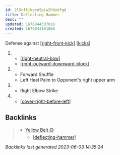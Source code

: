 ```yaml
---
id: 2l5nfkjkgen5pjw2h8o6fgd
title: Deflecting Hammer
desc: ""
updated: 1676844337018
created: 1676843181866
---
```


Defense against [[right-front-kick]]
[[kicks]]

1.  - [[right-neutral-bow]]
    - [[right-outward-downward-block]]
2.  - Forward Shuffle
    - Left Heel Palm to Opponent's right upper arm
3.  - Right Elbow Strike
4.  - [[cover-right-before-left]]

[//begin]: # "Autogenerated link references for markdown compatibility"
[right-front-kick]: ../single-techniques/right-front-kick "Right Front Kick"
[kicks]: ../web-of-knowledge/kicks "Kicks 🦶"
[right-neutral-bow]: ../single-techniques/right-neutral-bow "Right Neutral Bow"
[right-outward-downward-block]: ../single-techniques/right-outward-downward-block "Right Outward Downward Block"
[cover-right-before-left]: ../single-techniques/cover-right-before-left "Cover Right before Left"
[//end]: # "Autogenerated link references"

## Backlinks

> - [Yellow Belt 🟡](..\belts\1-yellow.md)
>   - [[deflecting-hammer]]

_Backlinks last generated 2023-06-03 14:35:24_

[//begin]: # "Autogenerated link references for markdown compatibility"
[right-front-kick]: ../single-techniques/right-front-kick "Right Front Kick"
[kicks]: ../web-of-knowledge/kicks "Web of Knowledge: Kicks"
[right-neutral-bow]: ../single-techniques/right-neutral-bow "Right Neutral Bow"
[right-outward-downward-block]: ../single-techniques/right-outward-downward-block "Right Outward Downward Block"
[cover-right-before-left]: ../single-techniques/cover-right-before-left "Cover Right before Left"
[deflecting-hammer]: deflecting-hammer "Deflecting Hammer"
[//end]: # "Autogenerated link references"